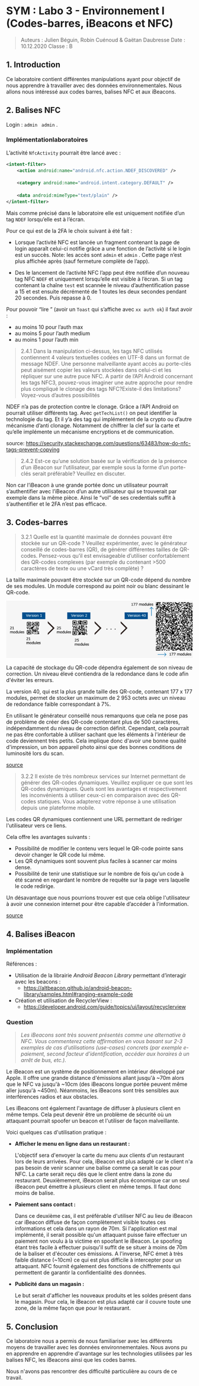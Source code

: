 # SYM : Labo 3 - Environnement I (Codes-barres, iBeacons et NFC)

> Auteurs : Julien Béguin, Robin Cuénoud & Gaëtan Daubresse
> Date : 10.12.2020
> Classe : B

## 1. Introduction

Ce laboratoire contient différentes manipulations ayant pour objectif de nous apprendre à travailler avec des données environnementales. Nous allons nous intéressé aux codes barres, balises NFC et aux iBeacons. 

## 2. Balises NFC

Login : `admin ` `admin` . 

### Implémentationlaboratoires

L’activité `NfcActivity` pourrait être lancé avec : 

```xml
<intent-filter>
    <action android:name="android.nfc.action.NDEF_DISCOVERED" />

    <category android:name="android.intent.category.DEFAULT" />

    <data android:mimeType="text/plain" />
</intent-filter>
```

Mais comme précisé dans le laboratoire elle est uniquement notifiée d’un tag `NDEF` lorsqu’elle est à l’écran. 

Pour ce qui est de la 2FA le choix suivant à été fait : 

* Lorsque l’activité NFC est lancée un fragment contenant la page de login apparaît celui-ci notifie grâce a une fonction de l’activité si le login est un succès. Note: les accès sont `admin` et `admin` . Cette page n’est plus affichée après (sauf fermeture complète de l’app). 

* Des le lancement de l’activité NFC l’app peut être notifiée d’un nouveau tag NFC `NDEF`  et uniquement lorsqu’elle est visible à l’écran. Si un tag contenant la chaîne `test` est scannée le niveau d’authentification passe a 15 et est ensuite décrémenté de 1 toutes les deux secondes pendant 20 secondes. Puis repasse à 0. 

Pour pouvoir “lire ” (avoir un `Toast` qui s’affiche avec `xx auth ok`) il faut avoir : 

* au moins 10 pour l’auth max
* au moins 5 pour l’auth medium 
* au moins 1 pour l’auth min 



> 2.4.1 Dans la manipulation ci-dessus, les tags NFC utilisés contiennent 4 valeurs textuelles codées en UTF-8 dans un format de message NDEF. Une personne malveillante ayant accès au porte-clés peut aisément copier les valeurs stockées dans celui-ci et les répliquer sur une autre puce NFC. A partir de l’API Android concernant les tags NFC3, pouvez-vous imaginer une autre approche pour  rendre  plus  compliqué  le  clonage  des  tags  NFC?Existe-il  des  limitations? Voyez-vous d’autres possibilités

NDEF n’a pas de protection contre le clonage. Grâce a l’API Android on pourrait utiliser différents tag. Avec  `getTechList()` on peut identifier la technologie du tag. Et il y’a des tag qui implémentent de la crypto ou d’autre mécanisme d’anti clonage. Notamment de chiffrer la clef sur la carte et qu’elle implémente un mécanisme encryptions et de communication.

  source: https://security.stackexchange.com/questions/63483/how-do-nfc-tags-prevent-copying

> 2.4.2 Est-ce qu’une solution basée sur la vérification de la présence d’un iBeacon sur l’utilisateur, par exemple sous la forme d’un porte-clés serait préférable? Veuillez en discuter.

Non car l’iBeacon à une grande portée donc un utilisateur pourrait s’authentifier avec l’iBeacon d’un autre utilisateur qui se trouverait par exemple dans la même pièce.  Ainsi le “vol” de ses credentials suffit à s’authentifier et le 2FA n’est pas efficace. 

## 3. Codes-barres

> 3.2.1 Quelle est la quantité maximale de données pouvant être stockée sur un QR-code ? Veuillez expérimenter, avec le générateur conseillé de codes-barres (QR), de générer différentes tailles de QR-codes. Pensez-vous qu’il est envisageable d’utiliser confortablement des QR-codes complexes (par exemple du contenant >500 caractères de texte ou une vCard très complète) ?

La taille maximale pouvant être stockée sur un QR-code dépend du nombre de ses modules. Un module correspond au point noir ou blanc dessinant le QR-code. 

![image-20201213115432097](img/image-20201213115432097.png)

La capacité de stockage du QR-code dépendra également de son niveau de correction. Un niveau élevé contiendra de la redondance dans le code afin d'éviter les erreurs. 

La version 40, qui est la plus grande taille des QR-code, contenant 177 x 177 modules, permet de stocker un maximum de 2 953 octets avec un niveau de redondance faible correspondant à 7%. 

En utilisant le générateur conseillé nous remarquons que cela ne pose pas de problème de créer des QR-code contentant plus de 500 caractères, indépendamment du niveau de correction définit. Cependant, cela pourrait ne pas être confortable à utiliser sachant que les éléments à l'intérieur de code deviennent très petits. Cela implique donc d'avoir une bonne qualité d'impression, un bon appareil photo ainsi que des bonnes conditions de luminosité lors du scan. 

[source](https://www.qrcode.com/)

> 3.2.2 Il existe de très nombreux services sur Internet permettant de générer des QR-codes
> dynamiques. Veuillez expliquer ce que sont les QR-codes dynamiques. Quels sont les avantages et respectivement les inconvénients à utiliser ceux-ci en comparaison avec des QR-codes statiques. Vous adapterez votre réponse à une utilisation depuis une plateforme mobile.

Les codes QR dynamiques contiennent une URL permettant de rediriger l'utilisateur vers ce liens. 

Cela offre les avantages suivants : 

- Possibilité de modifier le contenu vers lequel le QR-code pointe sans devoir changer le QR code lui même.
- Les QR dynamiques sont souvent plus faciles à scanner car moins dense. 
- Possibilité de tenir une statistique sur le nombre de fois qu'un code à été scanné en regardant le nombre de requête sur la page vers laquelle le code redirige. 

Un désavantage que nous pourrions trouver est que cela oblige l'utilisateur à avoir une connexion internet pour être capable d’accéder à l'information. 

[source](https://www.sony.fr/electronics/support/articles/00248593)  

## 4. Balises iBeacon

### Implémentation

Références :

- Utilisation de la librairie *Android Beacon Library* permettant d’interagir avec les beacons : 
  - https://altbeacon.github.io/android-beacon-library/samples.html#ranging-example-code
- Création et utilisation de RecyclerView :
  - https://developer.android.com/guide/topics/ui/layout/recyclerview

### Question

> *Les iBeacons sont très souvent présentés comme une alternative à NFC. Vous commenterez cette affirmation en vous basant sur 2-3 exemples de cas d’utilisations (use-cases) concrets (par exemple e-paiement, second facteur d’identification, accéder aux horaires à un arrêt de bus, etc.).*

Le iBeacon est un système de positionnement en intérieur développé par Apple. Il offre une grande distance d'émissions allant jusqu'à ~70m alors que le NFC va jusqu'à ~10cm (des iBeacons longue portée peuvent même aller jusqu'à ~450m). Néanmoins, les iBeacons sont très sensibles aux interférences radios et aux obstacles.

Les iBeacons ont également l'avantage de diffuser à plusieurs client en même temps. Cela peut devenir être un problème de sécurité où un attaquant pourrait spoofer un beacon et l'utiliser de façon malveillante.

Voici quelques cas d'utilisation pratique :

- **Afficher le menu en ligne dans un restaurant :**

  L'objectif sera d'envoyer la carte du menu aux clients d'un restaurant lors de leurs arrivées. Pour cela, iBeacon est plus adapté car le client n'a pas besoin de venir scanner une balise comme ça serait le cas pour NFC. La carte serait reçu dès que le client entre dans la zone du restaurant. Deuxièmement, iBeacon serait plus économique car un seul iBeacon peut émettre à plusieurs client en même temps. Il faut donc moins de balise.

- **Paiement sans contact :**

  Dans ce deuxième cas, il est préférable d'utiliser NFC au lieu de iBeacon car iBeacon diffuse de façon complètement visible toutes ces informations et cela dans un rayon de 70m. Si l'application est mal implémenté, il serait possible qu'un attaquant puisse faire effectuer un paiement non voulu à la victime en spoofant le iBeacon. Le spoofing étant très facile à effectuer puisqu'il suffit de se situer à moins de 70m de la baliser et d'écouter ces émissions. A l'inverse, NFC émet à très faible distance (~10cm) ce qui est plus difficile à intercepter pour un attaquant. NFC fournit également des fonctions de chiffrements qui permettent de garantir la confidentialité des données.

- **Publicité dans un magasin :**

  Le but serait d'afficher les nouveaux produits et les soldes présent dans le magasin. Pour cela, le iBeacon est plus adapté car il couvre toute une zone, de la même façon que pour le restaurant.



## 5. Conclusion

Ce laboratoire nous a permis de nous familiariser avec les différents moyens de travailler avec les données environnementales. Nous avons pu en apprendre en apprendre d'avantage sur les technologies utilisées par les balises NFC, les iBeacons ainsi que les codes barres. 

Nous n'avons pas rencontrer des difficulté particulière au cours de ce travail.  
